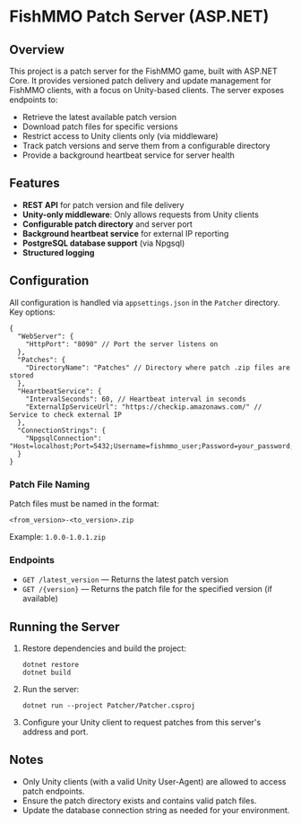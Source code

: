 # FishMMO Patch Server (ASP.NET)

## Overview

This project is a patch server for the FishMMO game, built with ASP.NET Core. It provides versioned patch delivery and update management for FishMMO clients, with a focus on Unity-based clients. The server exposes endpoints to:

- Retrieve the latest available patch version
- Download patch files for specific versions
- Restrict access to Unity clients only (via middleware)
- Track patch versions and serve them from a configurable directory
- Provide a background heartbeat service for server health

## Features

- **REST API** for patch version and file delivery
- **Unity-only middleware**: Only allows requests from Unity clients
- **Configurable patch directory** and server port
- **Background heartbeat service** for external IP reporting
- **PostgreSQL database support** (via Npgsql)
- **Structured logging**

## Configuration

All configuration is handled via `appsettings.json` in the `Patcher` directory. Key options:

```
{
  "WebServer": {
    "HttpPort": "8090" // Port the server listens on
  },
  "Patches": {
    "DirectoryName": "Patches" // Directory where patch .zip files are stored
  },
  "HeartbeatService": {
    "IntervalSeconds": 60, // Heartbeat interval in seconds
    "ExternalIpServiceUrl": "https://checkip.amazonaws.com/" // Service to check external IP
  },
  "ConnectionStrings": {
    "NpgsqlConnection": "Host=localhost;Port=5432;Username=fishmmo_user;Password=your_password;Database=fishmmo_db"
  }
}
```

### Patch File Naming
Patch files must be named in the format:
```
<from_version>-<to_version>.zip
```
Example: `1.0.0-1.0.1.zip`

### Endpoints
- `GET /latest_version` — Returns the latest patch version
- `GET /{version}` — Returns the patch file for the specified version (if available)

## Running the Server

1. Restore dependencies and build the project:
   ```
   dotnet restore
   dotnet build
   ```
2. Run the server:
   ```
   dotnet run --project Patcher/Patcher.csproj
   ```
3. Configure your Unity client to request patches from this server's address and port.

## Notes
- Only Unity clients (with a valid Unity User-Agent) are allowed to access patch endpoints.
- Ensure the patch directory exists and contains valid patch files.
- Update the database connection string as needed for your environment.